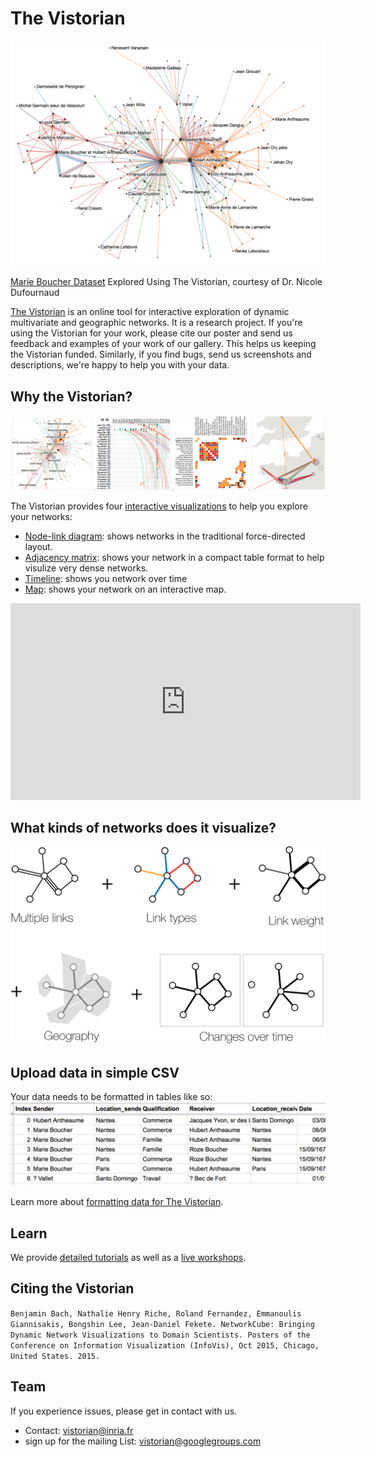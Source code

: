<link rel="stylesheet" type="text/css" href="assets/styles/style.css">

# The Vistorian 
![image](assets/Images/Marie_Boucher_2.png)

[Marie Boucher Dataset](https://hal.archives-ouvertes.fr/hal-02508730/document) Explored Using The Vistorian, courtesy of Dr. Nicole Dufournaud

[The Vistorian](http://vistorian.net) is an online tool for interactive exploration of dynamic multivariate and geographic networks. It is a research project. If you're using the Vistorian for your work, please cite our poster and send us feedback and examples of your work of our gallery. This helps us keeping the Vistorian funded. Similarly, if you find bugs, send us screenshots and descriptions, we're happy to help you with your data.





## Why the Vistorian?

![image](figures/vistorian-visualizations.png)

The Vistorian provides four [interactive visualizations](visualizations.html) to help you explore your networks: 
* [Node-link diagram](visualizations.html#node-link): shows networks in the traditional force-directed layout.
* [Adjacency matrix](visualizations.html#adjacency-matrix): shows your network in a compact table format to help visulize very dense networks.
* [Timeline](visualizations.html#time-arcs): shows you network over time
* [Map](visualizations.html#map): shows your network on an interactive map.

<iframe width="560" height="315" src="https://www.youtube.com/embed/0VE5X2GS3AE" title="The Vistorian" frameborder="0" allow="accelerometer; autoplay; clipboard-write; encrypted-media; gyroscope; picture-in-picture" allowfullscreen></iframe>  

## What kinds of networks does it visualize?

![image](assets/Images/multiple-links.png)


## Upload data in simple CSV

Your data needs to be formatted in tables like so: 
![image](assets/Images/loadData_1.png)

Learn more about [formatting data for The Vistorian](formattingdata).

## Learn

We provide [detailed tutorials](gettingstarted.html) as well as a [live workshops](tutorials.html).

## Citing the Vistorian
`Benjamin Bach, Nathalie Henry Riche, Roland Fernandez, Emmanoulis Giannisakis, Bongshin Lee, Jean-Daniel Fekete. NetworkCube: Bringing Dynamic Network Visualizations to Domain Scientists. Posters of the Conference on Information Visualization (InfoVis), Oct 2015, Chicago, United States. 2015.`

## Team

If you experience issues, please get in contact with us.

* Contact: [vistorian@inria.fr](vistorian@inria.fr)
* sign up for the mailing List: vistorian@googlegroups.com
